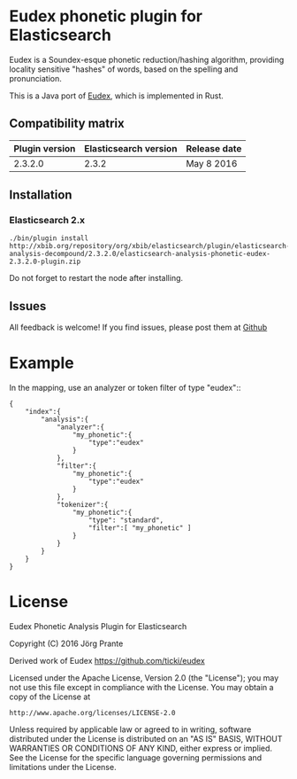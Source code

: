 
# Eudex phonetic plugin for Elasticsearch

Eudex is a Soundex-esque phonetic reduction/hashing algorithm, providing locality sensitive "hashes" of words, based on the spelling and pronunciation.

This is a Java port of [Eudex](https://github.com/ticki/eudex), which is implemented in Rust.

## Compatibility matrix

| Plugin version   | Elasticsearch version | Release date |
| -----------------| ----------------------| -------------|
| 2.3.2.0          | 2.3.2                 | May  8 2016  |

## Installation

### Elasticsearch 2.x

    ./bin/plugin install http://xbib.org/repository/org/xbib/elasticsearch/plugin/elasticsearch-analysis-decompound/2.3.2.0/elasticsearch-analysis-phonetic-eudex-2.3.2.0-plugin.zip

Do not forget to restart the node after installing.

## Issues

All feedback is welcome! If you find issues, please post them at [Github](https://github.com/jprante/elasticsearch-analysis-phonetic-eudex/issues)

# Example

In the mapping, use an analyzer or token filter of type "eudex"::

    {
        "index":{
            "analysis":{
                "analyzer":{
                    "my_phonetic":{
                        "type":"eudex"
                    }
                },
                "filter":{
                    "my_phonetic":{
                        "type":"eudex"
                    }
                },
                "tokenizer":{
                    "my_phonetic":{
                        "type": "standard",
                        "filter":[ "my_phonetic" ]
                    }
                }
            }
        }
    }


# License

Eudex Phonetic Analysis Plugin for Elasticsearch

Copyright (C) 2016 Jörg Prante

Derived work of Eudex https://github.com/ticki/eudex

Licensed under the Apache License, Version 2.0 (the "License");
you may not use this file except in compliance with the License.
You may obtain a copy of the License at

    http://www.apache.org/licenses/LICENSE-2.0

Unless required by applicable law or agreed to in writing, software
distributed under the License is distributed on an "AS IS" BASIS,
WITHOUT WARRANTIES OR CONDITIONS OF ANY KIND, either express or implied.
See the License for the specific language governing permissions and
limitations under the License.